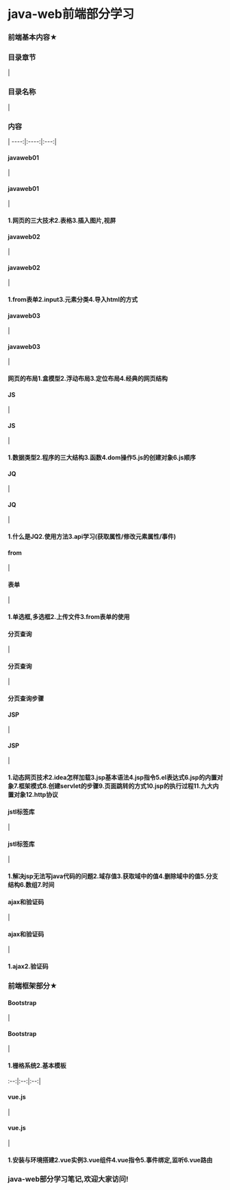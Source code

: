 #  java-web前端部分学习

<html>
<!--在这里插入内容-->

### 前端基本内容&#9733;

<h3>目录章节</h3>|<h3>目录名称</h3>|<h3>内容</h3>|
----:|:----:|:---:|
<h4>javaweb01</h4>|<h4>javaweb01</h4>|<h4>1.网页的三大技术2.表格3.插入图片,视屏</h4>
<h4>javaweb02</h4>|<h4>javaweb02</h4>|<h4>1.from表单2.input3.元素分类4.导入html的方式</h4>
<h4>javaweb03</h4>|<h4>javaweb03</h4>|<h4>网页的布局1.盒模型2.浮动布局3.定位布局4.经典的网页结构</h4>
<h4>JS</h4>|<h4>JS</h4>|<h4>1.数据类型2.程序的三大结构3.函数4.dom操作5.js的创建对象6.js顺序</h4>
<h4>JQ</h4>|<h4>JQ</h4>|<h4>1.什么是JQ2.使用方法3.api学习(获取属性/修改元素属性/事件)</h4>
<h4>from</h4>|<h4>表单</h4>|<h4>1.单选框,多选框2.上传文件3.from表单的使用</h4>
<h4>分页查询</h4>|<h4>分页查询</h4>|<h4>分页查询步骤<h4>
<h4>JSP</h4>|<h4>JSP</h4>|<h4>1.动态网页技术2.idea怎样加载3.jsp基本语法4.jsp指令5.el表达式6.jsp的内置对象7.框架模式8.创建servlet的步骤9.页面跳转的方式10.jsp的执行过程11.九大内置对象12.http协议</h4>
<h4>jstl标签库</h4>|<h4>jstl标签库</h4>|<h4>1.解决jsp无法写java代码的问题2.域存值3.获取域中的值4.删除域中的值5.分支结构6.数组7.时间</h4>
<h4>ajax和验证码</h4>|<h4>ajax和验证码</h4>|<h4>1.ajax2.验证码</h4>

### 前端框架部分&#9733;

<h4>Bootstrap</h4>|<h4>Bootstrap</h4>|<h4>1.栅格系统2.基本模板</h4>
:--:|:--:|:--:|
<h4>vue.js</h4>|<h4>vue.js</h4>|<h4>1.安装与环境搭建2.vue实例3.vue组件4.vue指令5.事件绑定,监听6.vue路由</h4>

</html>


### java-web部分学习笔记,欢迎大家访问!



